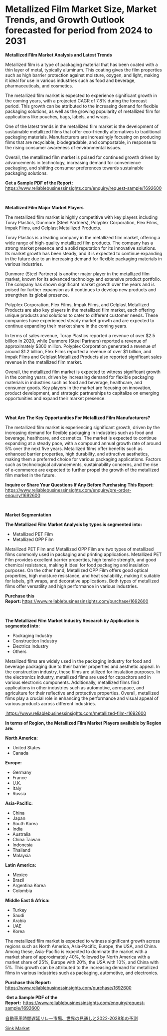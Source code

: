 <p><h1>Metallized Film Market Size, Market Trends, and Growth Outlook forecasted for period from 2024 to 2031</h1></p><p><strong>Metallized Film Market Analysis and Latest Trends</strong></p>
<p><p>Metallized film is a type of packaging material that has been coated with a thin layer of metal, typically aluminum. This coating gives the film properties such as high barrier protection against moisture, oxygen, and light, making it ideal for use in various industries such as food and beverage, pharmaceuticals, and cosmetics.</p><p>The metallized film market is expected to experience significant growth in the coming years, with a projected CAGR of 7.8% during the forecast period. This growth can be attributed to the increasing demand for flexible packaging solutions, as well as the growing popularity of metallized film for applications like pouches, bags, labels, and wraps.</p><p>One of the latest trends in the metallized film market is the development of sustainable metallized films that offer eco-friendly alternatives to traditional packaging materials. Manufacturers are increasingly focusing on producing films that are recyclable, biodegradable, and compostable, in response to the rising consumer awareness of environmental issues.</p><p>Overall, the metallized film market is poised for continued growth driven by advancements in technology, increasing demand for convenience packaging, and shifting consumer preferences towards sustainable packaging solutions.</p></p>
<p><strong>Get a Sample PDF of the Report:&nbsp;</strong> <a href="https://www.reliablebusinessinsights.com/enquiry/request-sample/1692600">https://www.reliablebusinessinsights.com/enquiry/request-sample/1692600</a></p>
<p>&nbsp;</p>
<p><strong>Metallized Film Major Market Players</strong></p>
<p><p>The metallized film market is highly competitive with key players including Toray Plastics, Dunmore (Steel Partners), Polyplex Corporation, Flex Films, Impak Films, and Celplast Metallized Products. </p><p>Toray Plastics is a leading company in the metallized film market, offering a wide range of high-quality metallized film products. The company has a strong market presence and a solid reputation for its innovative solutions. Its market growth has been steady, and it is expected to continue expanding in the future due to an increasing demand for flexible packaging materials in various industries.</p><p>Dunmore (Steel Partners) is another major player in the metallized film market, known for its advanced technology and extensive product portfolio. The company has shown significant market growth over the years and is poised for further expansion as it continues to develop new products and strengthen its global presence.</p><p>Polyplex Corporation, Flex Films, Impak Films, and Celplast Metallized Products are also key players in the metallized film market, each offering unique products and solutions to cater to different customer needs. These companies have experienced steady market growth and are expected to continue expanding their market share in the coming years.</p><p>In terms of sales revenue, Toray Plastics reported a revenue of over $2.5 billion in 2020, while Dunmore (Steel Partners) reported a revenue of approximately $300 million. Polyplex Corporation generated a revenue of around $1.2 billion, Flex Films reported a revenue of over $1 billion, and Impak Films and Celplast Metallized Products also reported significant sales revenue in the metallized film market.</p><p>Overall, the metallized film market is expected to witness significant growth in the coming years, driven by increasing demand for flexible packaging materials in industries such as food and beverage, healthcare, and consumer goods. Key players in the market are focusing on innovation, product development, and strategic partnerships to capitalize on emerging opportunities and expand their market presence.</p></p>
<p>&nbsp;</p>
<p><strong>What Are The Key Opportunities For Metallized Film Manufacturers?</strong></p>
<p><p>The metallized film market is experiencing significant growth, driven by the increasing demand for flexible packaging in industries such as food and beverage, healthcare, and cosmetics. The market is expected to continue expanding at a steady pace, with a compound annual growth rate of around 5% over the next five years. Metallized films offer benefits such as enhanced barrier properties, high durability, and attractive aesthetics, making them a preferred choice for various packaging applications. Factors such as technological advancements, sustainability concerns, and the rise of e-commerce are expected to further propel the growth of the metallized film market in the future.</p></p>
<p><strong>Inquire or Share Your Questions If Any Before Purchasing This Report:</strong> <a href="https://www.reliablebusinessinsights.com/enquiry/pre-order-enquiry/1692600">https://www.reliablebusinessinsights.com/enquiry/pre-order-enquiry/1692600</a></p>
<p>&nbsp;</p>
<p><strong>Market Segmentation</strong></p>
<p><strong>The Metallized Film Market Analysis by types is segmented into:</strong></p>
<p><ul><li>Metallized PET Film</li><li>Metallized OPP Film</li></ul></p>
<p><p>Metallized PET Film and Metallized OPP Film are two types of metallized films commonly used in packaging and printing applications. Metallized PET Film provides excellent barrier properties, high tensile strength, and good chemical resistance, making it ideal for food packaging and insulation purposes. On the other hand, Metallized OPP Film offers good optical properties, high moisture resistance, and heat sealability, making it suitable for labels, gift wraps, and decorative applications. Both types of metallized films offer versatility and high performance in various industries.</p></p>
<p><strong>Purchase this Report:&nbsp;</strong><a href="https://www.reliablebusinessinsights.com/purchase/1692600">https://www.reliablebusinessinsights.com/purchase/1692600</a></p>
<p>&nbsp;</p>
<p><strong>The Metallized Film Market Industry Research by Application is segmented into:</strong></p>
<p><ul><li>Packaging Industry</li><li>Construction Industry</li><li>Electrics Industry</li><li>Others</li></ul></p>
<p><p>Metallized films are widely used in the packaging industry for food and beverage packaging due to their barrier properties and aesthetic appeal. In the construction industry, these films are utilized for insulation purposes. In the electronics industry, metallized films are used for capacitors and in various electronic components. Additionally, metallized films find applications in other industries such as automotive, aerospace, and agriculture for their reflective and protective properties. Overall, metallized films play a crucial role in enhancing the performance and visual appeal of various products across different industries.</p></p>
<p><a href="https://www.reliablebusinessinsights.com/metallized-film-r1692600">&nbsp;https://www.reliablebusinessinsights.com/metallized-film-r1692600</a></p>
<p><strong>In terms of Region, the Metallized Film Market Players available by Region are:</strong></p>
<p>
    <p> <strong> North America: </strong>
        <ul>
            <li>United States</li>
            <li>Canada</li>
        </ul>
        </p> 
    <p> <strong> Europe: </strong>
        <ul>
            <li>Germany</li>
            <li>France</li>
            <li>U.K.</li>
            <li>Italy</li>
            <li>Russia</li>
        </ul>
        </p> 
    <p> <strong> Asia-Pacific: </strong>
        <ul>
            <li>China</li>
            <li>Japan</li>
            <li>South Korea</li>
            <li>India</li>
            <li>Australia</li>
            <li>China Taiwan</li>
            <li>Indonesia</li>
            <li>Thailand</li>
            <li>Malaysia</li>
        </ul>
        </p> 
    <p> <strong> Latin America: </strong>
        <ul>
            <li>Mexico</li>
            <li>Brazil</li>
            <li>Argentina Korea</li>
            <li>Colombia</li>
        </ul>
        </p> 
    <p> <strong> Middle East & Africa: </strong>
        <ul>
            <li>Turkey</li>
            <li>Saudi</li>
            <li>Arabia</li>
            <li>UAE</li>
            <li>Korea</li>
        </ul>
    </p>
    </p>
<p><p>The metallized film market is expected to witness significant growth across regions such as North America, Asia-Pacific, Europe, the USA, and China. Among these, Asia-Pacific is expected to dominate the market with a market share of approximately 40%, followed by North America with a market share of 25%, Europe with 20%, the USA with 10%, and China with 5%. This growth can be attributed to the increasing demand for metallized films in various industries such as packaging, automotive, and electronics.</p></p>
<p><strong>Purchase this Report: </strong><a href="https://www.reliablebusinessinsights.com/purchase/1692600">https://www.reliablebusinessinsights.com/purchase/1692600</a></p>
<p>&nbsp;<strong>Get a Sample PDF of the Report:&nbsp;&nbsp;</strong><a href="https://www.reliablebusinessinsights.com/enquiry/request-sample/1692600">https://www.reliablebusinessinsights.com/enquiry/request-sample/1692600</a></p>
<p><strong></strong></p>
<p><p><a href="https://github.com/oqxogxyvqe90775/Market-Research-Report-List-2/blob/main/6810905130867.md">自動車用時間遅延リレー市場、世界の見通しと2022-2028年の予測</a></p><p><a href="https://issuu.com/reportprime-2/docs/sink-market-size-2030.pptx">Sink Market</a></p></p>